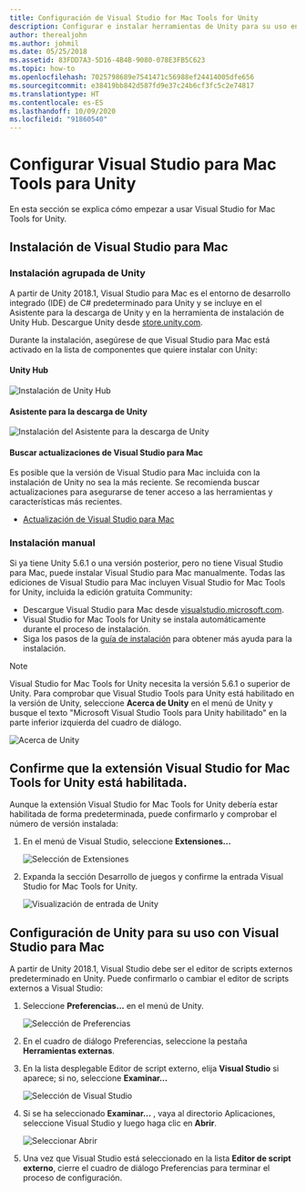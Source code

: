 ```yaml
---
title: Configuración de Visual Studio for Mac Tools for Unity
description: Configurar e instalar herramientas de Unity para su uso en Visual Studio para Mac
author: therealjohn
ms.author: johmil
ms.date: 05/25/2018
ms.assetid: 83FDD7A3-5D16-4B4B-9080-078E3FB5C623
ms.topic: how-to
ms.openlocfilehash: 7025798689e7541471c56988ef24414005dfe656
ms.sourcegitcommit: e38419bb842d587fd9e37c24b6cf3fc5c2e74817
ms.translationtype: HT
ms.contentlocale: es-ES
ms.lasthandoff: 10/09/2020
ms.locfileid: "91860540"
---
```

# <a name="set-up-visual-studio-for-mac-tools-for-unity"></a>Configurar Visual Studio para Mac Tools para Unity

En esta sección se explica cómo empezar a usar Visual Studio for Mac Tools for Unity.

## <a name="install-visual-studio-for-mac"></a>Instalación de Visual Studio para Mac

### <a name="unity-bundled-installation"></a>Instalación agrupada de Unity

A partir de Unity 2018.1, Visual Studio para Mac es el entorno de desarrollo integrado (IDE) de C# predeterminado para Unity y se incluye en el Asistente para la descarga de Unity y en la herramienta de instalación de Unity Hub. Descargue Unity desde [store.unity.com](https://store.unity.com/).

Durante la instalación, asegúrese de que Visual Studio para Mac está activado en la lista de componentes que quiere instalar con Unity:

#### <a name="unity-hub"></a>Unity Hub

![Instalación de Unity Hub](media/setup-vsmac-tools-unity-image7.png)

#### <a name="unity-download-assistant"></a>Asistente para la descarga de Unity

![Instalación del Asistente para la descarga de Unity](media/setup-vsmac-tools-unity-image8.png)

#### <a name="check-for-updates-to-visual-studio-for-mac"></a>Buscar actualizaciones de Visual Studio para Mac

Es posible que la versión de Visual Studio para Mac incluida con la instalación de Unity no sea la más reciente. Se recomienda buscar actualizaciones para asegurarse de tener acceso a las herramientas y características más recientes.

* [Actualización de Visual Studio para Mac](update.md)

### <a name="manual-installation"></a>Instalación manual

Si ya tiene Unity 5.6.1 o una versión posterior, pero no tiene Visual Studio para Mac, puede instalar Visual Studio para Mac manualmente. Todas las ediciones de Visual Studio para Mac incluyen Visual Studio for Mac Tools for Unity, incluida la edición gratuita Community:

* Descargue Visual Studio para Mac desde [visualstudio.microsoft.com](https://visualstudio.microsoft.com/).
* Visual Studio for Mac Tools for Unity se instala automáticamente durante el proceso de instalación.
* Siga los pasos de la [guía de instalación](./installation.md?view=vsmac-2017) para obtener más ayuda para la instalación.

> [!NOTE]
> Visual Studio for Mac Tools for Unity necesita la versión 5.6.1 o superior de Unity. Para comprobar que Visual Studio Tools para Unity está habilitado en la versión de Unity, seleccione **Acerca de Unity** en el menú de Unity y busque el texto "Microsoft Visual Studio Tools para Unity habilitado" en la parte inferior izquierda del cuadro de diálogo.
>
> ![Acerca de Unity](media/setup-vsmac-tools-unity-image3.png)

## <a name="confirm-that-the-visual-studio-for-mac-tools-for-unity-extension-is-enabled"></a>Confirme que la extensión Visual Studio for Mac Tools for Unity está habilitada.

Aunque la extensión Visual Studio for Mac Tools for Unity debería estar habilitada de forma predeterminada, puede confirmarlo y comprobar el número de versión instalada:

1. En el menú de Visual Studio, seleccione **Extensiones...**

   ![Selección de Extensiones](media/setup-vsmac-tools-unity-image1.png)

2. Expanda la sección Desarrollo de juegos y confirme la entrada Visual Studio for Mac Tools for Unity.

   ![Visualización de entrada de Unity](media/setup-vsmac-tools-unity-image2.png)

## <a name="configure-unity-for-use-with-visual-studio-for-mac"></a>Configuración de Unity para su uso con Visual Studio para Mac

A partir de Unity 2018.1, Visual Studio debe ser el editor de scripts externos predeterminado en Unity. Puede confirmarlo o cambiar el editor de scripts externos a Visual Studio:

1. Seleccione **Preferencias...** en el menú de Unity.

   ![Selección de Preferencias](media/setup-vsmac-tools-unity-image4.png)

2. En el cuadro de diálogo Preferencias, seleccione la pestaña **Herramientas externas**.

3. En la lista desplegable Editor de script externo, elija **Visual Studio** si aparece; si no, seleccione **Examinar...**

   ![Selección de Visual Studio](media/setup-vsmac-tools-unity-image5.png)

4. Si se ha seleccionado **Examinar...** , vaya al directorio Aplicaciones, seleccione Visual Studio y luego haga clic en **Abrir**.

   ![Seleccionar Abrir](media/setup-vsmac-tools-unity-image6.png)

5. Una vez que Visual Studio está seleccionado en la lista **Editor de script externo**, cierre el cuadro de diálogo Preferencias para terminar el proceso de configuración.